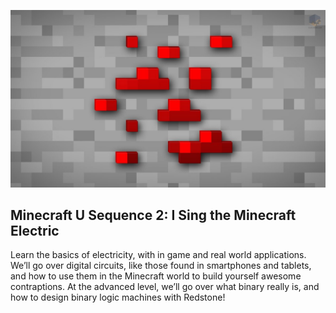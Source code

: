 ![](images/Minecraft-Redstone-HD-Wallpaper-For-Desktop-Background.jpg)

## Minecraft U Sequence 2: I Sing the Minecraft Electric

Learn the basics of electricity, with in game and real world applications. We’ll go over digital circuits, like those found in smartphones and tablets, and how to use them in the Minecraft world to build yourself awesome contraptions. At the advanced level, we’ll go over what binary really is, and how to design binary logic machines with Redstone!
